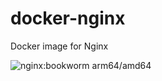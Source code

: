 # docker-nginx

Docker image for Nginx

![nginx:bookworm](https://img.shields.io/badge/ghcr.io/luckyraul/nginx-bookworm-blue) arm64/amd64
